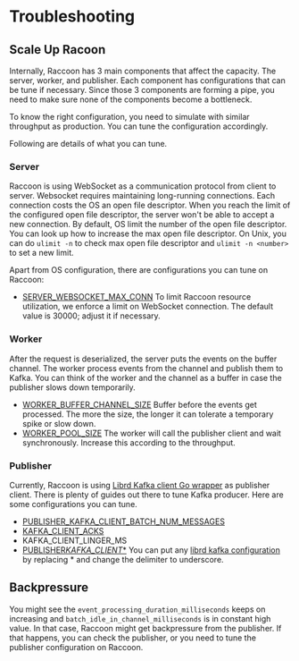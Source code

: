 # Troubleshooting

## Scale Up Racoon

Internally, Raccoon has 3 main components that affect the capacity. The server, worker, and publisher. Each component has configurations that can be tune if necessary. Since those 3 components are forming a pipe, you need to make sure none of the components become a bottleneck.

To know the right configuration, you need to simulate with similar throughput as production. You can tune the configuration accordingly.

Following are details of what you can tune.

### Server

Raccoon is using WebSocket as a communication protocol from client to server. Websocket requires maintaining long-running connections. Each connection costs the OS an open file descriptor. When you reach the limit of the configured open file descriptor, the server won't be able to accept a new connection. By default, OS limit the number of the open file descriptor. You can look up how to increase the max open file descriptor. On Unix, you can do `ulimit -n` to check max open file descriptor and `ulimit -n <number>` to set a new limit.

Apart from OS configuration, there are configurations you can tune on Raccoon:

- [SERVER_WEBSOCKET_MAX_CONN](reference/configurations.md#server_websocket_max_conn) To limit Raccoon resource utilization, we enforce a limit on WebSocket connection. The default value is 30000; adjust it if necessary.

### Worker

After the request is deserialized, the server puts the events on the buffer channel. The worker process events from the channel and publish them to Kafka. You can think of the worker and the channel as a buffer in case the publisher slows down temporarily.

- [WORKER_BUFFER_CHANNEL_SIZE](reference/configurations.md#worker_buffer_channel_size) Buffer before the events get processed. The more the size, the longer it can tolerate a temporary spike or slow down.
- [WORKER_POOL_SIZE](reference/configurations.md#worker_pool_size) The worker will call the publisher client and wait synchronously. Increase this according to the throughput.

### Publisher

Currently, Raccoon is using [Librd Kafka client Go wrapper](https://github.com/confluentinc/confluent-kafka-go) as publisher client. There is plenty of guides out there to tune Kafka producer. Here are some configurations you can tune.

- [PUBLISHER_KAFKA_CLIENT_BATCH_NUM_MESSAGES](https://github.com/edenhill/librdkafka/blob/master/CONFIGURATION.md)
- [KAFKA_CLIENT_ACKS](reference/configurations.md#publisher_kafka_client_acks)
- KAFKA_CLIENT_LINGER_MS
- [PUBLISHER*KAFKA_CLIENT*\*](reference/configurations.md#publisher_kafka_client_) You can put any [librd kafka configuration](https://github.com/edenhill/librdkafka/blob/master/CONFIGURATION.md) by replacing \* and change the delimiter to underscore.

## Backpressure

You might see the `event_processing_duration_milliseconds` keeps on increasing and `batch_idle_in_channel_milliseconds` is in constant high value. In that case, Raccoon might get backpressure from the publisher. If that happens, you can check the publisher, or you need to tune the publisher configuration on Raccoon.
